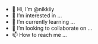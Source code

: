 - 👋 Hi, I’m @nikkiiy
- 👀 I’m interested in ...
- 🌱 I’m currently learning ...
- 💞️ I’m looking to collaborate on ...
- 📫 How to reach me ...

<!---
nikkiiy/nikkiiy is a ✨ special ✨ repository because its `README.md` (this file) appears on your GitHub profile.
You can click the Preview link to take a look at your changes.
--->
